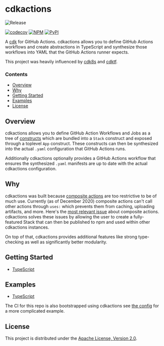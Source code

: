 # cdkactions

![Release](https://github.com/ArmaanT/cdkactions/workflows/Release/badge.svg)

[![codecov](https://codecov.io/gh/ArmaanT/cdkactions/branch/master/graph/badge.svg)](https://codecov.io/gh/ArmaanT/cdkactions)
[![NPM](https://badge.fury.io/js/cdkactions.svg)](https://badge.fury.io/js/cdkactions)
[![PyPI](https://badge.fury.io/py/cdkactions.svg)](https://badge.fury.io/py/cdkactions)

A [cdk](https://aws.amazon.com/cdk/) for GitHub Actions. cdkactions allows you to define GitHub Actions workflows and create abstractions in TypeScript and synthesize those workflows into YAML that the GitHub Actions runner expects.

This project was heavily influenced by [cdk8s](https://github.com/awslabs/cdk8s/) and [cdktf](https://github.com/hashicorp/terraform-cdk/).

### Contents

* [Overview](#overview)
* [Why](#why)
* [Getting Started](#getting-started)
* [Examples](#examples)
* [License](#license)

## Overview

cdkactions allows you to define GitHub Action Workflows and Jobs as a tree of [constructs](https://github.com/aws/constructs) which are bundled into a `Stack` construct and exposed through a toplevel `App` construct. These constructs can then be synthesized into the actual `.yaml` configuration that GitHub Actions runs.

Additionally cdkactions optionally provides a GitHub Actions workflow that ensures the synthesized `.yaml` manifests are up to date with the actual cdkactions configuration.

## Why

cdkactions was built because [composite actions](https://docs.github.com/en/free-pro-team@latest/actions/creating-actions/creating-a-composite-run-steps-action) are too restrictive to be of much use. Currently (as of December 2020) composite actions can't call other actions through `uses:` which prevents them from caching, uploading artifacts, and more. Here's the [most relevant issue](https://github.com/actions/runner/issues/646) about composite actions. cdkactions solves these issues by allowing the user to create a fully-featured Stack that can then be published to npm and used within other cdkactions instances.

On top of that, cdkactions provides additional features like strong type-checking as well as significantly better modularity.

## Getting Started

* [TypeScript](./docs/getting-started/typescript.md)

## Examples

* [TypeScript](./examples/typescript)

The CI for this repo is also bootstrapped using cdkactions see [the config](./.github/cdk/main.ts) for a more complicated example.

## License

This project is distributed under the [Apache License, Version 2.0](./LICENSE).
